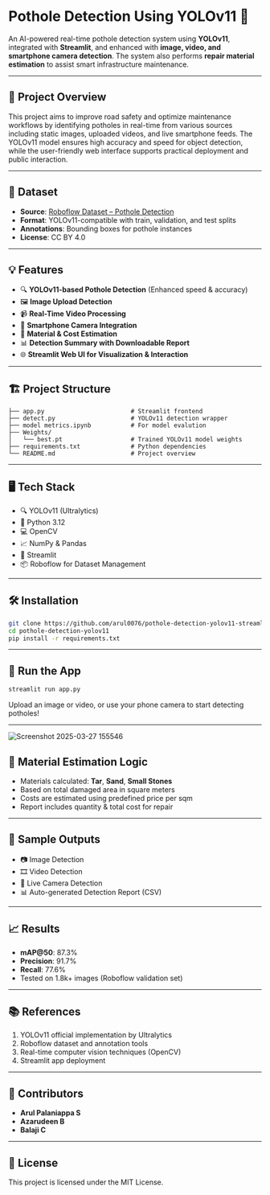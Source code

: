 
# Pothole Detection Using YOLOv11 🚧

An AI-powered real-time pothole detection system using **YOLOv11**, integrated with **Streamlit**, and enhanced with **image, video, and smartphone camera detection**. The system also performs **repair material estimation** to assist smart infrastructure maintenance.

---

## 🧠 Project Overview

This project aims to improve road safety and optimize maintenance workflows by identifying potholes in real-time from various sources including static images, uploaded videos, and live smartphone feeds. The YOLOv11 model ensures high accuracy and speed for object detection, while the user-friendly web interface supports practical deployment and public interaction.

---

## 📂 Dataset

- **Source**: [Roboflow Dataset – Pothole Detection](https://universe.roboflow.com/project-ssayl/potholes-detection-d4rma/dataset/1)
- **Format**: YOLOv11-compatible with train, validation, and test splits
- **Annotations**: Bounding boxes for pothole instances
- **License**: CC BY 4.0

---

## 💡 Features

- 🔍 **YOLOv11-based Pothole Detection** (Enhanced speed & accuracy)
- 🖼️ **Image Upload Detection**
- 📹 **Real-Time Video Processing**
- 📱 **Smartphone Camera Integration**
- 📏 **Material & Cost Estimation**
- 📊 **Detection Summary with Downloadable Report**
- 🌐 **Streamlit Web UI for Visualization & Interaction**

---

## 🏗️ Project Structure

```
├── app.py                        # Streamlit frontend
├── detect.py                     # YOLOv11 detection wrapper
├── model metrics.ipynb           # For model evalution
├── Weights/
│   └── best.pt                   # Trained YOLOv11 model weights
├── requirements.txt              # Python dependencies
└── README.md                     # Project overview
```

---

## 🖥️ Tech Stack

- 🔍 YOLOv11 (Ultralytics)
- 🐍 Python 3.12
- 💻 OpenCV
- 📈 NumPy & Pandas
- 🎨 Streamlit
- 📦 Roboflow for Dataset Management

---

## 🛠️ Installation

```bash
git clone https://github.com/arul0076/pothole-detection-yolov11-streamlit.git
cd pothole-detection-yolov11
pip install -r requirements.txt
```

---

## 🚀 Run the App

```bash
streamlit run app.py
```

Upload an image or video, or use your phone camera to start detecting potholes!

---
![Screenshot 2025-03-27 155546](https://github.com/user-attachments/assets/451612bb-5bbe-433d-9fc5-6b5f5cf4642d)

## 📐 Material Estimation Logic

- Materials calculated: **Tar**, **Sand**, **Small Stones**
- Based on total damaged area in square meters
- Costs are estimated using predefined price per sqm
- Report includes quantity & total cost for repair

---

## 📸 Sample Outputs

- 📷 Image Detection
- 🎞️ Video Detection
- 📱 Live Camera Detection
- 📊 Auto-generated Detection Report (CSV)

---

## 📈 Results

- **mAP@50**: 87.3%
- **Precision**: 91.7%
- **Recall**: 77.6%
- Tested on 1.8k+ images (Roboflow validation set)

---

## 📚 References

1. YOLOv11 official implementation by Ultralytics  
2. Roboflow dataset and annotation tools  
3. Real-time computer vision techniques (OpenCV)  
4. Streamlit app deployment  

---

## 🤝 Contributors

- **Arul Palaniappa S**  
- **Azarudeen B**  
- **Balaji C**

---

## 📜 License

This project is licensed under the MIT License.
